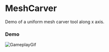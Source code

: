 # MeshCarver
Demo of a uniform mesh carver tool along x axis.

### Demo

![GameplayGif](Media/gameplay.gif)
